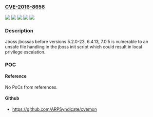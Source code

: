 ### [CVE-2016-8656](https://cve.mitre.org/cgi-bin/cvename.cgi?name=CVE-2016-8656)
![](https://img.shields.io/static/v1?label=Product&message=jbossas&color=blue)
![](https://img.shields.io/static/v1?label=Version&message=jbossas%205.2.0-23%20&color=brightgreen)
![](https://img.shields.io/static/v1?label=Version&message=jbossas%206.4.13%20&color=brightgreen)
![](https://img.shields.io/static/v1?label=Version&message=jbossas%207.0.5%20&color=brightgreen)
![](https://img.shields.io/static/v1?label=Vulnerability&message=CWE-284&color=brightgreen)

### Description

Jboss jbossas before versions 5.2.0-23, 6.4.13, 7.0.5 is vulnerable to an unsafe file handling in the jboss init script which could result in local privilege escalation.

### POC

#### Reference
No PoCs from references.

#### Github
- https://github.com/ARPSyndicate/cvemon

